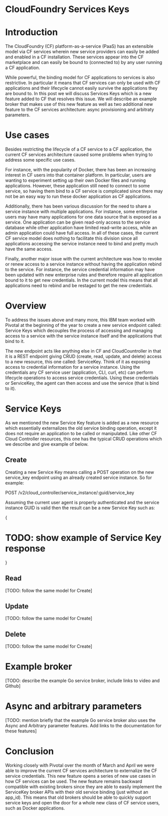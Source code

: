 # CloudFoundry Services Keys

# Introduction
The CloudFoundry (CF) platform-as-a-service (PaaS) has an extensible model via CF services wherein new service providers can easily be added and enabled in a CF installation. These services appear into the CF marketplace and can easily be bound to (connected to) by any user running a CF application.

While powerful, the binding model for CF applications to services is also restrictive. In particular it means that CF services can only be used with CF applications and their lifecycle cannot easily survive the applications they are bound to. In this post we will discuss Services Keys which is a new feature added to CF that resolves this issue. We will describe an example broker that makes use of this new feature as well as two additional new feature to the CF services architecture: async provisioning and arbitraty parameters.

# Use cases

Besides restricting the lifecycle of a CF service to a CF application, the current CF services architecture caused some problems when trying to address some specific use cases.

For instance, with the popularity of Docker, there has been an increasing interest in CF users into that container platform. In particular, users are wanting to experiment setting up their own Docker files and running applications. However, these application still need to connect to some service, so having them bind to a CF service is complicated since there may not be an easy way to run these docker application as CF applications.

Additionally, there has been various discussion for the need to share a service instance with multiple applications. For instance, some enterprise users may have many applications for one data source that is exposed as a service. One application can be given read-only access to the service database while other application have limited read-write access, while an admin application could have full access. In all of these cases, the current CF service model does nothing to facilitate this division since all applications accessing the service instance need to bind and pretty much have the same access.

Finally, another major issue with the current architecture was how to revoke or renew access to a service instance without having the application rebind to the service. For instance, the service credential information may have been updated with new enterprise rules and therefore require all application bound to it to get new credentials. In the current model this means that all applications need to rebind and be restaged to get the new credentials.

# Overview

To address the issues above and many more, this IBM team worked with Pivotal at the beginning of the year to create a new service endpoint called: Service Keys which decouples the process of accessing and managing access to a service with the service instance itself and the applications that bind to it.

The new endpoint acts like anything else in CF and CloudCountroller in that it is a REST endpoint giving CRUD (create, read, update, and delete) access to a new resource, this one called: ServiceKey. Think of it as exposing access to credential information for a service instance. Using the credentials any CF service user (application, CLI, curl, etc) can perform lifecycle operations to access service credentials. Using these credentials or ServiceKey, the agent can then access and use the service (that is bind to it).

# Service Keys

As we mentioned the new Service Key feature is added as a new resource which essentially externalizes the old service binding operation, except it does not require an application to be called or manipulated. Like other CF Cloud Controller resources, this one has the typical CRUD operations which we describe and give example of below.

## Create

Creating a new Service Key means calling a POST operation on the new service_key endpoint using an already created service instance. So for example:

POST /v2/cloud_controller/service_instance/:guid/service_key

Assuming the current user agent is properly authenticated and the service instance GUID is valid then the result can be a new Service Key such as:

{
  # TODO: show example of Service Key response
}

## Read

[TODO: follow the same model for Create]

## Update

[TODO: follow the same model for Create]

## Delete

[TODO: follow the same model for Create]

# Example broker

[TODO: describe the example Go service broker, include links to video and Github]

# Async and arbitrary parameters

[TODO: mention briefly that the example Go service broker also uses the Async and Arbitrary parameter features. Add links to the documentation for these features]

# Conclusion

Working closely with Pivotal over the month of March and April we were able to improve the current CF services architecture to externalize the CF service credentials. This new feature opens a series of new use cases in how CF services can be used. The new feature remains backward compatible with existing brokers since they are able to easily implement the ServiceKey broker APIs with their old service binding (just without an app_id). This means that old brokers should be able to quickly support service keys and open the door for a whole new class of CF service users, such as Docker applications.
